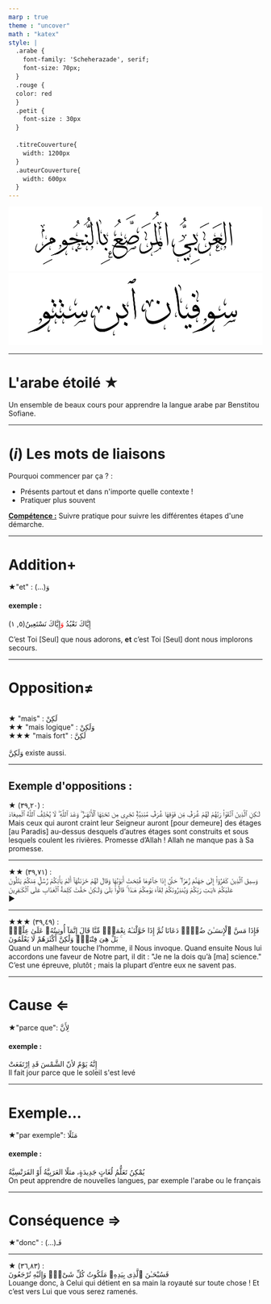 ```yaml
---
marp : true
theme : "uncover"
math : "katex"
style: |
  .arabe {
    font-family: 'Scheherazade', serif;
    font-size: 70px;
  }
  .rouge {
  color: red
  }
  .petit {
    font-size : 30px
  }

  .titreCouverture{
    width: 1200px
  }
  .auteurCouverture{
    width: 600px
  }
---
```

<!-- backgroundColor : "white" -->
<img class="titreCouverture" src="couverture.png">
<img class="auteurCouverture" src="auteur.png" >


---
# L'arabe étoilé ★
Un ensemble de beaux cours pour apprendre la langue arabe par Benstitou Sofiane.

---
# $(i)$ Les mots de liaisons
Pourquoi commencer par ça ? :
- Présents partout et dans n'importe quelle contexte !
- Pratiquer plus souvent

**<u> Compétence :</u>** Suivre pratique pour suivre les différentes étapes d'une démarche.

---


# Addition+
<section class="arabe" font-size: 70px"> ★"et" : (...)وَ</section>

#### exemple :



<section class="arabe">
(٥, ١)إِيَّاكَ نَعْبُدُ <span class="rouge" style="color : red">وَ</span>إِيَّاكَ نَسْتَعِينُ

</section>

C’est Toi [Seul] que nous adorons, **et** c’est Toi [Seul] dont nous implorons secours.

---
# Opposition≠
<br>
<section class="arabe" >★ "mais" : لَكِنْ</section>
<section class="arabe" >★★ "mais logique" : وَلَكِنْ </section>
<section class="arabe" >★★★ "mais fort" : لَكِنَّ </section>
<br><span class="arabe">وَلَكِنَّ</span> existe aussi.</section>

---
## Exemple d'oppositions :
<section class="arabe" >
★ (٣٩,٢٠) : <br>
<span class="rouge">لَـٰكِنِ</span> ٱلَّذِينَ ٱتَّقَوْا۟ رَبَّهُمْ لَهُمْ غُرَفٌۭ مِّن فَوْقِهَا غُرَفٌۭ مَّبْنِيَّةٌۭ تَجْرِى مِن تَحْتِهَا ٱلْأَنْهَـٰرُ ۖ وَعْدَ ٱللَّهِ ۖ لَا يُخْلِفُ ٱللَّهُ ٱلْمِيعَادَ
</section>



<div class="petit">
<span class="rouge">Mais</span> ceux qui auront craint leur Seigneur auront [pour demeure] des étages [au Paradis] au-dessus desquels d’autres étages sont construits et sous lesquels coulent les rivières. Promesse d’Allah ! Allah ne manque pas à Sa promesse.
<div>


---

<section class="arabe" >
★★ (٣٩,٧١) : <br>
 وَسِيقَ ٱلَّذِينَ كَفَرُوٓا۟ إِلَىٰ جَهَنَّمَ زُمَرًا ۖ حَتَّىٰٓ إِذَا جَآءُوهَا فُتِحَتْ أَبْوَٰبُهَا وَقَالَ لَهُمْ خَزَنَتُهَآ أَلَمْ يَأْتِكُمْ رُسُلٌۭ مِّنكُمْ يَتْلُونَ عَلَيْكُمْ ءَايَـٰتِ رَبِّكُمْ وَيُنذِرُونَكُمْ لِقَآءَ يَوْمِكُمْ هَـٰذَا ۚ قَالُوا۟ بَلَىٰ <span class="rouge">وَلَـٰكِنْ</span> حَقَّتْ كَلِمَةُ ٱلْعَذَابِ عَلَى ٱلْكَـٰفِرِينَ
</section>
▶


---
<section class="arabe" >
★★★ (٣٩,٤٩) :<br>
فَإِذَا مَسَّ ٱلْإِنسَـٰنَ ضُرٌّۭ دَعَانَا ثُمَّ إِذَا خَوَّلْنَـٰهُ نِعْمَةًۭ مِّنَّا قَالَ إِنَّمَآ أُوتِيتُهُۥ عَلَىٰ عِلْمٍۭ ۚ بَلْ هِىَ فِتْنَةٌۭ <span class="rouge">وَلَٰكِنَّ</span> أَكْثَرَهُمْ لَا يَعْلَمُونَ

</section>
<section class="petit">
Quand un malheur touche l’homme, il Nous invoque. Quand ensuite Nous lui accordons une faveur de Notre part, il dit : "Je ne la dois qu’à [ma] science." C’est une épreuve, plutôt ; mais la plupart d’entre eux ne savent pas.
</section>

---
# Cause $\Leftarrow$



<section class="arabe" font-size: 70px">★"parce que": لِأَنَّ</section>


#### exemple :
<section class="arabe">
إِنَّهُ يَوْمٌ لأنّ الشَّمْسَ قَدِ اِرْتَفَعَتْ
</section>
Il fait jour parce que le soleil s'est levé 

---
# Exemple...


<section class="arabe" font-size: 70px">★"par exemple": مَثَلًا</section>


#### exemple :
<section class="arabe">
يُمْكِنُ تَعَلُّمُ لُغَاتٍ جَدِيدَةٍ، مثلًا العَرَبِيَّةُ أَوْ الفَرَنْسِيَّةُ
</section>
On peut apprendre de nouvelles langues, par exemple l'arabe ou le français

---
# Conséquence $\Rightarrow$


<section class="arabe" font-size: 70px">★"donc" : (...)فَـ</section>

---
<section class="arabe" >
★ (٣٦,٨٣) : <br>
فَسُبْحَـٰنَ ٱلَّذِى بِيَدِهِۦ مَلَكُوتُ كُلِّ شَىْءٍۢ وَإِلَيْهِ تُرْجَعُونَ
</section>
Louange donc, à Celui qui détient en sa main la royauté sur toute chose ! Et c’est vers Lui que vous serez ramenés.
